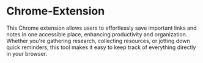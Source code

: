 # Chrome-Extension
This Chrome extension allows users to effortlessly save important links and notes in one accessible place, enhancing productivity and organization. Whether you're gathering research, collecting resources, or jotting down quick reminders, this tool makes it easy to keep track of everything directly in your browser.
